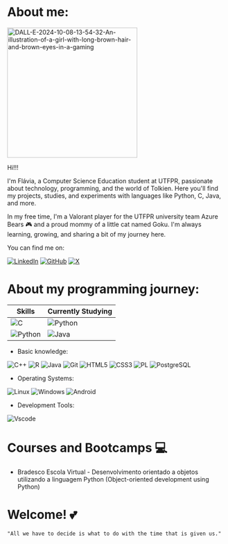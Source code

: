 # About me: 
  <a href="https://ibb.co/x6QsqN1"><img src="https://i.ibb.co/DQnbfZ9/DALL-E-2024-10-08-13-54-32-An-illustration-of-a-girl-with-long-brown-hair-and-brown-eyes-in-a-gaming.webp" alt="DALL-E-2024-10-08-13-54-32-An-illustration-of-a-girl-with-long-brown-hair-and-brown-eyes-in-a-gaming" height="300" width="300" border="0"></a>
  
Hi!!!

I'm Flávia, a Computer Science Education student at UTFPR, passionate about technology, programming, and the world of Tolkien. Here you'll find my projects, studies, and experiments with languages like Python, C, Java, and more.

In my free time, I'm a Valorant player for the UTFPR university team Azure Bears 🎮 and a proud mommy of a little cat named Goku.
I'm always learning, growing, and sharing a bit of my journey here.

You can find me on: 

[![LinkedIn](https://img.shields.io/badge/LinkedIn-0077B5?style=for-the-badge&logo=linkedin&logoColor=white)](https://www.linkedin.com/in/flávia-moreira-766974144/)  [![GitHub](https://img.shields.io/badge/GitHub-100000?style=for-the-badge&logo=github&logoColor=white)](https://github.com/FlaviaMoreiradaSilva)   [![X](https://img.shields.io/badge/X-000?style=for-the-badge&logo=x)](https://x.com/rapunzel_fla)

# About my programming journey:

| Skills | Currently Studying |
|-------------|-----------|
| ![C](https://img.shields.io/badge/C-00599C?style=for-the-badge&logo=c&logoColor=white) | ![Python](https://img.shields.io/badge/python-3670A0?style=for-the-badge&logo=python&logoColor=ffdd54) |
| ![Python](https://img.shields.io/badge/python-3670A0?style=for-the-badge&logo=python&logoColor=ffdd54) | ![Java](https://img.shields.io/badge/java-%23ED8B00.svg?style=for-the-badge&logo=openjdk&logoColor=white) |

- Basic knowledge: 

![C++](https://img.shields.io/badge/C%2B%2B-00599C?style=for-the-badge&logo=c%2B%2B&logoColor=white)  ![R](https://img.shields.io/badge/R-276DC3?style=for-the-badge&logo=r&logoColor=white)  ![Java](https://img.shields.io/badge/java-%23ED8B00.svg?style=for-the-badge&logo=openjdk&logoColor=white)  ![Git](https://img.shields.io/badge/GIT-E44C30?style=for-the-badge&logo=git&logoColor=white)  ![HTML5](https://img.shields.io/badge/HTML5-E34F26?style=for-the-badge&logo=html5&logoColor=white)  ![CSS3](https://img.shields.io/badge/CSS3-1572B6?style=for-the-badge&logo=css3&logoColor=white)   ![PL](https://img.shields.io/badge/PL%2FSQL-FFFFFF?style=for-the-badge&logo=oracle&logoColor=FF0000&labelColor=FFFFFF&color=FF0000)  ![PostgreSQL](https://img.shields.io/badge/PostgreSQL-000?style=for-the-badge&logo=postgresql) 
  

- Operating Systems:

![Linux](https://img.shields.io/badge/Linux-000?style=for-the-badge&logo=linux&logoColor=FCC624)  ![Windows](https://img.shields.io/badge/Windows-000?style=for-the-badge&logo=windows&logoColor=2CA5E0)  ![Android](https://img.shields.io/badge/Android-3DDC84?style=for-the-badge&logo=android&logoColor=white) 


- Development Tools: 

![Vscode](https://img.shields.io/badge/Vscode-007ACC?style=for-the-badge&logo=visual-studio-code&logoColor=white) 


# Courses and Bootcamps 💻
- Bradesco Escola Virtual - Desenvolvimento orientado a objetos utilizando a linguagem Python (Object-oriented development using Python)


# Welcome! 💕

```
"All we have to decide is what to do with the time that is given us."
```

<!--
**FlaviaMoreiradaSilva/FlaviaMoreiradaSilva** is a ✨ _special_ ✨ repository because its `README.md` (this file) appears on your GitHub profile.

Here are some ideas to get you started:

- 🔭 I’m currently working on ...
- 🌱 I’m currently learning ...
- 👯 I’m looking to collaborate on ...
- 🤔 I’m looking for help with ...
- 💬 Ask me about ...
- 📫 How to reach me: ...
- 😄 Pronouns: ...
- ⚡ Fun fact: ...
-->
